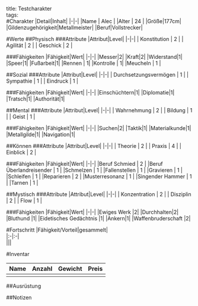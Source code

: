 title: Testcharakter  
tags:   
#Charakter
|Detail|Inhalt|
|-|-|
|Name | Alec |
|Alter | 24 |
|Größe|177cm|
|Gildenzugehörigkeit|Metallmeister|
|Beruf|Vollstrecker|

#Werte
##Physisch
###Attribute
|Attribut|Level|
|-|-|
| Konstitution | 2 |
| Agilität | 2 |
| Geschick | 2 |

###Fähigkeiten
|Fähigkeit|Wert|
|-|-|
|Messer|2|
|Kraft|2|
|Widerstand|1|
|Speer|1|
|Fußarbeit|1|
|Rennen | 1|
|Kontrolle | 1|
|Meucheln | 1 |


##Sozial
###Attribute 
|Attribut|Level|
|-|-|
| Durchsetzungsvermögen | 1 |
| Sympathie | 1 |
| Eindruck | 1 |


###Fähigkeiten
|Fähigkeit|Wert|
|-|-|
|Einschüchtern|1|
|Diplomatie|1|
|Tratsch|1|
|Authorität|1|


##Mental
###Attribute 
|Attribut|Level|
|-|-|
| Wahrnehmung | 2 |
| Bildung | 1 |
| Geist | 1 |


###Fähigkeiten
|Fähigkeit|Wert|
|-|-|
|Suchen|2|
|Taktik|1|
|Materialkunde|1|
|Metallgilde|1|
|Navigation|1|


##Können
###Attribute 
|Attribut|Level|
|-|-|
| Theorie | 2 |
| Praxis | 4 |
| Einblick | 2 |

###Fähigkeiten
|Fähigkeit|Wert|
|-|-|
|Beruf Schmied | 2 |
|Beruf Überlandreisender | 1 |
|Schmelzen | 1 |
|Fallenstellen | 1 |
|Gravieren  | 1 |
|Schleifen | 1 |
|Reparieren | 2 |
|Musterresonanz | 1 |
|Singender Hammer | 1 |
|Tarnen | 1 |

##Mystisch
###Attribute 
|Attribut|Level|
|-|-|
| Konzentration | 2 |
| Disziplin | 2 |
| Flow | 1 |


###Fähigkeiten
|Fähigkeit|Wert|
|-|-|
|Ewiges Werk |2|
|Durchhalten|2|
|Bluthund |1|
|Eidetisches Gedächtnis |1|
|Ankern|1|
|Waffenbruderschaft |2|


#Fortschritt
|Fähigkeit/Vorteil|gesammelt|  
|:-|:-|  
|||


#Inventar

|Name|Anzahl|Gewicht|Preis|
|---|---|---|---|
|||||

##Ausrüstung

##Notizen